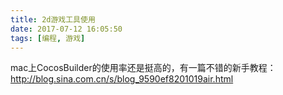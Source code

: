 ```yaml
---
title: 2d游戏工具使用
date: 2017-07-12 16:05:50
tags: [编程, 游戏]
---
```


mac上CocosBuilder的使用率还是挺高的，有一篇不错的新手教程：  
http://blog.sina.com.cn/s/blog_9590ef8201019air.html
